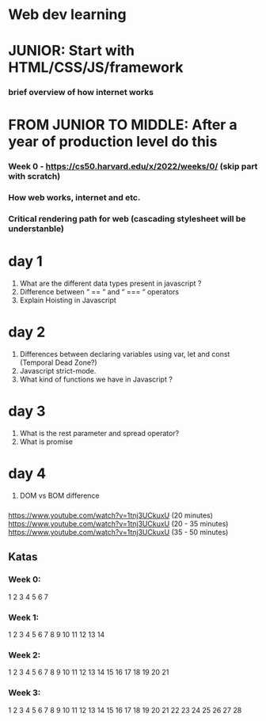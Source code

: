 # Web dev learning 
# JUNIOR: Start with HTML/CSS/JS/framework
### brief overview of how internet works

# FROM JUNIOR TO MIDDLE: After a year of production level do this 

### Week 0 - https://cs50.harvard.edu/x/2022/weeks/0/ (skip part with scratch)
### How web works, internet and etc.
### Critical rendering path for web (cascading stylesheet will be understanble)


# day 1

1. What are the different data types present in javascript ?
2. Difference between “ == “ and “ === “ operators
3. Explain Hoisting in Javascript

# day 2 

1. Differences between declaring variables using var, let and const (Temporal Dead Zone?)
2. Javascript strict-mode.
3. What kind of functions we have in Javascript ?

# day 3 
1. What is the rest parameter and spread operator?
2. What is promise

# day 4
1. DOM vs BOM difference 


### 
https://www.youtube.com/watch?v=1tnj3UCkuxU (20 minutes)
https://www.youtube.com/watch?v=1tnj3UCkuxU (20 - 35 minutes)
https://www.youtube.com/watch?v=1tnj3UCkuxU (35 - 50 minutes)


## Katas
### Week 0:
1
2
3
4
5
6
7
### Week 1:
1
2
3
4
5
6
7
8
9
10
11
12
13
14
### Week 2:
1
2
3
4
5
6
7
8
9
10
11
12
13
14
15
16
17
18
19
20
21
### Week 3:
1
2
3
4
5
6
7
8
9
10
11
12
13
14
15
16
17
18
19
20
21
22
23
24
25
26
27
28
